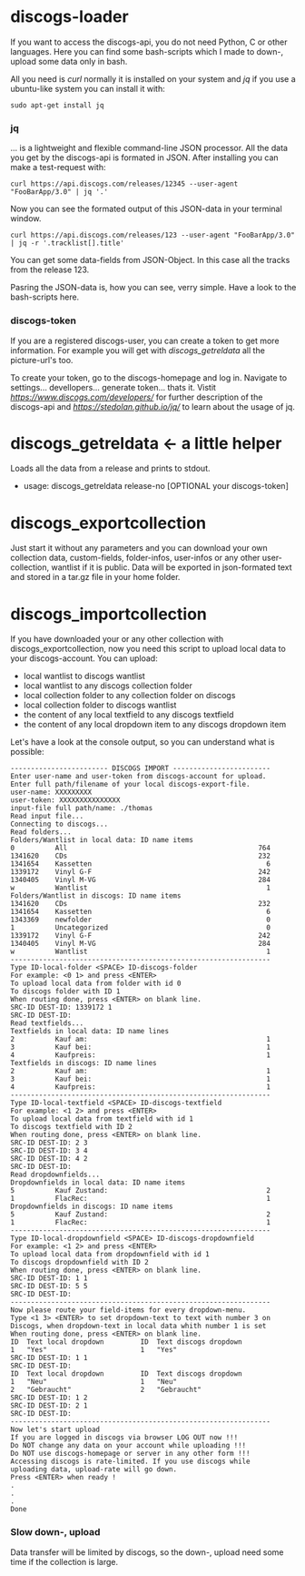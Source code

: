 # discogs-loader
If you want to access the discogs-api, you do not need Python, C or other languages. Here you can find some bash-scripts which I made to down-, upload some data only in bash.

All you need is *curl* normally it is installed on your system and *jq* if you use a ubuntu-like system you can install it with:
```
sudo apt-get install jq
```

### jq
... is a lightweight and flexible command-line JSON processor. All the data you get by the discogs-api is formated in JSON. 
After installing you can make a test-request with:
```
curl https://api.discogs.com/releases/12345 --user-agent "FooBarApp/3.0" | jq '.'
```
Now you can see the formated output of this JSON-data in your terminal window.
```
curl https://api.discogs.com/releases/123 --user-agent "FooBarApp/3.0" | jq -r '.tracklist[].title'
```
You can get some data-fields from JSON-Object. In this case all the tracks from the release 123.

Pasring the JSON-data is, how you can see, verry simple. Have a look to the bash-scripts here.

### discogs-token
If you are a registered discogs-user, you can create a token to get more information. For example you will get with *discogs_getreldata* all the picture-url's too. 

To create your token, go to the discogs-homepage and log in. Navigate to settings... devellopers... generate token... thats it. Vistit *https://www.discogs.com/developers/* for further description of the discogs-api and *https://stedolan.github.io/jq/* to learn about the usage of jq.


# discogs_getreldata <- a little helper
Loads all the data from a release and prints to stdout.
- usage: discogs_getreldata release-no [OPTIONAL your discogs-token]

# discogs_exportcollection
Just start it without any parameters and you can download your own collection data, custom-fields, folder-infos, user-infos or any other user-collection, wantlist if it is public. Data will be exported in json-formated text and stored in a tar.gz file in your home folder.

# discogs_importcollection
If you have downloaded your or any other collection with discogs_exportcollection, now you need this script to upload local data to your discogs-account. You can upload:
- local wantlist to discogs wantlist
- local wantlist to any discogs collection folder
- local collection folder to any collection folder on discogs
- local collection folder to discogs wantlist
- the content of any local textfield to any discogs textfield
- the content of any local dropdown item to any discogs dropdown item

Let's have a look at the console output, so you can understand what is possible:
```
------------------------ DISCOGS IMPORT ------------------------
Enter user-name and user-token from discogs-account for upload.
Enter full path/filename of your local discogs-export-file.
user-name: XXXXXXXXX
user-token: XXXXXXXXXXXXXXX
input-file full path/name: ./thomas
Read input file...
Connecting to discogs...
Read folders...
Folders/Wantlist in local data: ID name items                   
0          All                                               764
1341620    CDs                                               232
1341654    Kassetten                                           6
1339172    Vinyl G-F                                         242
1340405    Vinyl M-VG                                        284
w          Wantlist                                            1
Folders/Wantlist in discogs: ID name items                      
1341620    CDs                                               232
1341654    Kassetten                                           6
1343369    newfolder                                           0
1          Uncategorized                                       0
1339172    Vinyl G-F                                         242
1340405    Vinyl M-VG                                        284
w          Wantlist                                            1
----------------------------------------------------------------
Type ID-local-folder <SPACE> ID-discogs-folder
For example: <0 1> and press <ENTER>
To upload local data from folder with id 0
To discogs folder with ID 1
When routing done, press <ENTER> on blank line.
SRC-ID DEST-ID: 1339172 1
SRC-ID DEST-ID: 
Read textfields...
Textfields in local data: ID name lines                         
2          Kauf am:                                            1
3          Kauf bei:                                           1
4          Kaufpreis:                                          1
Textfields in discogs: ID name lines                            
2          Kauf am:                                            1
3          Kauf bei:                                           1
4          Kaufpreis:                                          1
----------------------------------------------------------------
Type ID-local-textfield <SPACE> ID-discogs-textfield
For example: <1 2> and press <ENTER>
To upload local data from textfield with id 1
To discogs textfield with ID 2
When routing done, press <ENTER> on blank line.
SRC-ID DEST-ID: 2 3
SRC-ID DEST-ID: 3 4
SRC-ID DEST-ID: 4 2
SRC-ID DEST-ID: 
Read dropdownfields...
Dropdownfields in local data: ID name items                     
5          Kauf Zustand:                                       2
1          FlacRec:                                            1
Dropdownfields in discogs: ID name items                        
5          Kauf Zustand:                                       2
1          FlacRec:                                            1
----------------------------------------------------------------
Type ID-local-dropdownfield <SPACE> ID-discogs-dropdownfield
For example: <1 2> and press <ENTER>
To upload local data from dropdownfield with id 1
To discogs dropdownfield with ID 2
When routing done, press <ENTER> on blank line.
SRC-ID DEST-ID: 1 1
SRC-ID DEST-ID: 5 5
SRC-ID DEST-ID: 
----------------------------------------------------------------
Now please route your field-items for every dropdown-menu.
Type <1 3> <ENTER> to set dropdown-text to text with number 3 on
Discogs, when dropdown-text in local data whith number 1 is set
When routing done, press <ENTER> on blank line.
ID  Text local dropdown         ID  Text discogs dropdown       
1   "Yes"                       1   "Yes"                      
SRC-ID DEST-ID: 1 1
SRC-ID DEST-ID: 
ID  Text local dropdown         ID  Text discogs dropdown       
1   "Neu"                       1   "Neu"                      
2   "Gebraucht"                 2   "Gebraucht"                
SRC-ID DEST-ID: 1 2
SRC-ID DEST-ID: 2 1
SRC-ID DEST-ID: 
----------------------------------------------------------------
Now let's start upload
If you are logged in discogs via browser LOG OUT now !!!
Do NOT change any data on your account while uploading !!!
Do NOT use discogs-homepage or server in any other form !!!
Accessing discogs is rate-limited. If you use discogs while
uploading data, upload-rate will go down.
Press <ENTER> when ready !
.
.
.
Done

```

### Slow down-, upload
Data transfer will be limited by discogs, so the down-, upload need some time if the collection is large.
